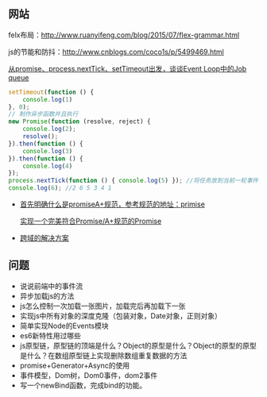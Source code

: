 ## 网站

felx布局：http://www.ruanyifeng.com/blog/2015/07/flex-grammar.html

js的节能和防抖：http://www.cnblogs.com/coco1s/p/5499469.html

[从promise、process.nextTick、setTimeout出发，谈谈Event Loop中的Job queue](https://github.com/forthealllight/blog/issues/5)

```javascript
setTimeout(function () {
    console.log(1)
}, 0);
// 制作异步函数并且执行
new Promise(function (resolve, reject) {
    console.log(2);
    resolve();
}).then(function () {
    console.log(3)
}).then(function () {
    console.log(4)
});
process.nextTick(function () { console.log(5) }); //将任务放到当前一轮事件循环（Event Loop）的尾部。与setTimeout(function,0)效果相同，但是原理不同
console.log(6); //2 6 5 3 4 1
```

- [首先明](https://promisesaplus.com/)[确什么是promiseA+规范，参考规范的地址：primise](https://promisesaplus.com/)

  [实现一个完美符合Promise/A+规范的Promise](https://github.com/forthealllight/blog/issues/4)

- [跨域的解决方案](https://segmentfault.com/a/1190000011145364)

## 问题

- 说说前端中的事件流
- 异步加载js的方法
- js怎么控制一次加载一张图片，加载完后再加载下一张
-  实现js中所有对象的深度克隆（包装对象，Date对象，正则对象）
- 简单实现Node的Events模块
- es6新特性用过哪些
- js原型链，原型链的顶端是什么？Object的原型是什么？Object的原型的原型是什么？在数组原型链上实现删除数组重复数据的方法
-  promise+Generator+Async的使用
-  事件模型，Dom树，Dom0事件，dom2事件
-  写一个newBind函数，完成bind的功能。